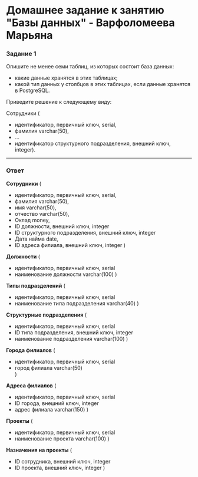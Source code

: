 # Домашнее задание к занятию "Базы данных" - Варфоломеева Марьяна

### Задание 1

Опишите не менее семи таблиц, из которых состоит база данных:

- какие данные хранятся в этих таблицах;
- какой тип данных у столбцов в этих таблицах, если данные хранятся в PostgreSQL.

Приведите решение к следующему виду:

Сотрудники (

- идентификатор, первичный ключ, serial,
- фамилия varchar(50),
- ...
- идентификатор структурного подразделения, внешний ключ, integer).

---
### Ответ

 **Сотрудники** (  
- идентификатор, первичный ключ, serial,  
- фамилия varchar(50),  
- имя varchar(50),  
- отчество varchar(50),  
- Оклад money,  
- ID должности, внешний ключ, integer
- ID структурного подразделения, внешний ключ, integer  
- Дата найма date,
- ID адреса филиала, внешний ключ, integer  )  


**Должности** (  
- идентификатор, первичный ключ, serial  
- наименование должности varchar(100)
)  
  
**Типы подразделений** (  
- идентификатор, первичный ключ, serial 
- наименование типа подразделения varchar(40)
)  

**Структурные подразделения** (  
- идентификатор, первичный ключ, serial
- ID типа подразделения, внешний ключ, integer  
- наименование подразделения varchar(100)  )  

**Города филиалов** (  
- идентификатор, первичный ключ, serial 
- город филиала varchar(50)  
)  

**Адреса филиалов** (  
- идентификатор, первичный ключ, serial   
- ID города, внешний ключ, integer  
- адрес филиала varchar(150)  )  
  
**Проекты** (  
- идентификатор, первичный ключ, serial   
- наименование проекта varchar(100) 
)  

**Назначения на проекты** (  
- ID сотрудника, внешний ключ, integer  
- ID проекта, внешний ключ, integer )  
